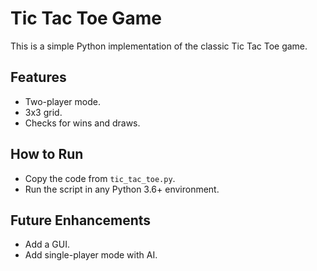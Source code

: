 # Tic Tac Toe Game

This is a simple Python implementation of the classic Tic Tac Toe game.

## Features
- Two-player mode.
- 3x3 grid.
- Checks for wins and draws.

## How to Run
- Copy the code from `tic_tac_toe.py`.
- Run the script in any Python 3.6+ environment.

## Future Enhancements
- Add a GUI.
- Add single-player mode with AI.
